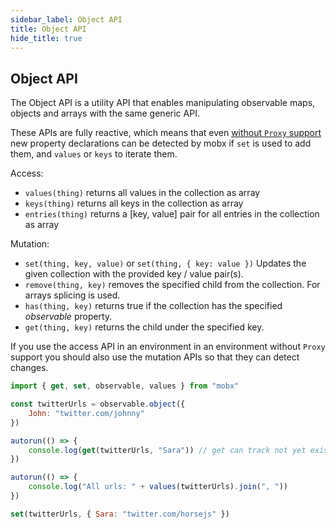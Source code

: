 ```yaml
---
sidebar_label: Object API
title: Object API
hide_title: true
---
```


## Object API

The Object API is a utility API that enables manipulating observable maps, objects and arrays with the same generic API.

These APIs are fully reactive, which means that even [without `Proxy` support](../best/limitations-without-proxies.md) new property declarations can be detected by mobx if `set` is used to add them, and `values` or `keys` to iterate them.

Access:

-   `values(thing)` returns all values in the collection as array
-   `keys(thing)` returns all keys in the collection as array
-   `entries(thing)` returns a [key, value] pair for all entries in the collection as array

Mutation:

-   `set(thing, key, value)` or `set(thing, { key: value })` Updates the given collection with the provided key / value pair(s).
-   `remove(thing, key)` removes the specified child from the collection. For arrays splicing is used.
-   `has(thing, key)` returns true if the collection has the specified _observable_ property.
-   `get(thing, key)` returns the child under the specified key.

If you use the access API in an environment in an environment
without `Proxy` support you should also use the mutation APIs
so that they can detect changes.

```javascript
import { get, set, observable, values } from "mobx"

const twitterUrls = observable.object({
    John: "twitter.com/johnny"
})

autorun(() => {
    console.log(get(twitterUrls, "Sara")) // get can track not yet existing properties
})

autorun(() => {
    console.log("All urls: " + values(twitterUrls).join(", "))
})

set(twitterUrls, { Sara: "twitter.com/horsejs" })
```
